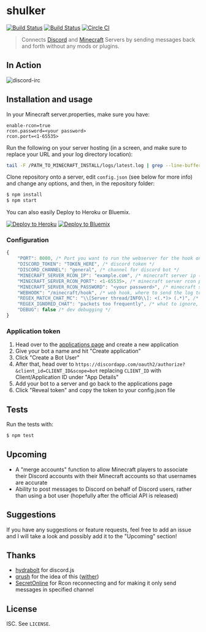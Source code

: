 # shulker

[![Build Status](https://david-dm.org/destruc7i0n/shulker.svg)](https://david-dm.org/destruc7i0n/shulker)
[![Build Status](https://travis-ci.org/destruc7i0n/shulker.svg?branch=master)](https://travis-ci.org/destruc7i0n/shulker)
[![Circle CI](https://circleci.com/gh/destruc7i0n/shulker.svg?style=shield)](https://circleci.com/gh/destruc7i0n/shulker)

> Connects [Discord](https://discordapp.com/) and [Minecraft](https://minecraft.net) Servers by sending messages back and forth without any mods or plugins.

## In Action
![discord-irc](http://s.thedestruc7i0n.ca/p/I5anbg.gif)

## Installation and usage

In your Minecraft server.properties, make sure you have:
```
enable-rcon=true
rcon.password=<your password>
rcon.port=<1-65535>
```

Run the following on your server hosting (in a screen, and make sure to replace your URL and your log directory location):

``` sh
tail -F /PATH_TO_MINECRAFT_INSTALL/logs/latest.log | grep --line-buffered ": <" | while read x ; do echo -ne $x | curl -X POST -d @- https://YOUR_URL/minecraft/hook ; done
```

Clone repository onto a server, edit ```config.json``` (see below for more info) and change any options, and then, in the repository folder:
```sh
$ npm install
$ npm start
```
You can also easily Deploy to Heroku or Bluemix.

[![Deploy to Heroku](https://www.herokucdn.com/deploy/button.png)](https://heroku.com/deploy)
[![Deploy to Bluemix](https://bluemix.net/deploy/button.png)](https://bluemix.net/deploy?repository=https://github.com/destruc7i0n/shulker)


### Configuration
```js
{
    "PORT": 8000, /* Port you want to run the webserver for the hook on */
    "DISCORD_TOKEN": "TOKEN_HERE", /* discord token */
    "DISCORD_CHANNEL": "general", /* channel for discord bot */
    "MINECRAFT_SERVER_RCON_IP": "example.com", /* minecraft server ip (make sure you have enabled rcon) */
    "MINECRAFT_SERVER_RCON_PORT": <1-65535>, /* minecraft server rcon port */
    "MINECRAFT_SERVER_RCON_PASSWORD": "<your password>", /* minecraft server rcon password */
    "WEBHOOK": "/minecraft/hook", /* web hook, where to send the log to */
    "REGEX_MATCH_CHAT_MC": "\\[Server thread/INFO\\]: <(.*)> (.*)", /* what to match for chat (best to leave as default) */
    "REGEX_IGNORED_CHAT": "packets too frequently", /* what to ignore, you can put any regex for swear words for example and it will  be ignored */
    "DEBUG": false /* dev debugging */
}
```

### Application token

1. Head over to the [applications page](https://discordapp.com/developers/applications/me#top) and create a new application
2. Give your bot a name and hit "Create application"
3. Click "Create a Bot User"
4. After that, head over to `https://discordapp.com/oauth2/authorize?&client_id=CLIENT_ID&scope=bot` replacing `CLIENT_ID` with Client/Application ID under "App Details"
5. Add your bot to a server and go back to the applications page
6. Click "Reveal token" and copy the token to your config.json file

## Tests
Run the tests with:
```bash
$ npm test
```

## Upcoming
* A "merge accounts" function to allow Minecraft players to associate their Discord accounts with their Minecraft accounts so that usernames are accurate
* Ability to post messages to Discord on behalf of Discord users, rather than using a bot user (hopefully after the official API is released)

## Suggestions
If you have any suggestions or feature requests, feel free to add an issue and I will take a look and possibly add it to the "Upcoming" section!

## Thanks
* [hydrabolt](https://github.com/hydrabolt) for discord.js
* [qrush](https://github.com/qrush) for the idea of this ([wither](https://github.com/qrush/wither))
* [SecretOnline](https://github.com/secretonline) for Rcon reconnecting and for making it only send messages in specified channel 

## License

ISC. See `LICENSE`.
